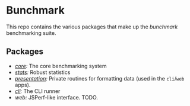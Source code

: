 # Bunchmark

This repo contains the various packages that make up the *bunchmark* benchmarking suite.

## Packages

- *[core](./packages/core/):* The core benchmarking system
- *[stats](./packages/stats/):* Robust statistics
- *[presentation](./packages/presentation/):* Private routines for formatting data (used in the `cli`/`web` apps).
- *[cli](./packages/cli/):* The CLI runner
- *web:*  JSPerf-like interface. TODO.

